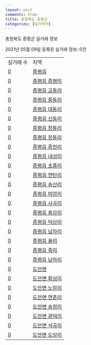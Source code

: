 ```yaml
---
layout: post
comments: true
title: 충청북도 증평군
categories: [실거래가]
---
```


충청북도 증평군 실거래 정보

2021년 05월 09일 등록된 실거래 정보: 0건


<table>
  <tr>
    <td>실거래 수</td>
    <td>지역</td>
  </tr>

  
  <tr>
    <td><a href="4374525000.html">0</a></td>
    <td><a href="4374525000.html">증평읍</a></td>
  </tr>
    

  <tr>
    <td><a href="4374525021.html">0</a></td>
    <td><a href="4374525021.html">증평읍 증평리</a></td>
  </tr>
    

  <tr>
    <td><a href="4374525022.html">0</a></td>
    <td><a href="4374525022.html">증평읍 교동리</a></td>
  </tr>
    

  <tr>
    <td><a href="4374525023.html">0</a></td>
    <td><a href="4374525023.html">증평읍 중동리</a></td>
  </tr>
    

  <tr>
    <td><a href="4374525024.html">0</a></td>
    <td><a href="4374525024.html">증평읍 대동리</a></td>
  </tr>
    

  <tr>
    <td><a href="4374525025.html">0</a></td>
    <td><a href="4374525025.html">증평읍 신동리</a></td>
  </tr>
    

  <tr>
    <td><a href="4374525026.html">0</a></td>
    <td><a href="4374525026.html">증평읍 창동리</a></td>
  </tr>
    

  <tr>
    <td><a href="4374525027.html">0</a></td>
    <td><a href="4374525027.html">증평읍 장동리</a></td>
  </tr>
    

  <tr>
    <td><a href="4374525028.html">0</a></td>
    <td><a href="4374525028.html">증평읍 증천리</a></td>
  </tr>
    

  <tr>
    <td><a href="4374525029.html">0</a></td>
    <td><a href="4374525029.html">증평읍 내성리</a></td>
  </tr>
    

  <tr>
    <td><a href="4374525030.html">0</a></td>
    <td><a href="4374525030.html">증평읍 초중리</a></td>
  </tr>
    

  <tr>
    <td><a href="4374525031.html">0</a></td>
    <td><a href="4374525031.html">증평읍 연탄리</a></td>
  </tr>
    

  <tr>
    <td><a href="4374525032.html">0</a></td>
    <td><a href="4374525032.html">증평읍 송산리</a></td>
  </tr>
    

  <tr>
    <td><a href="4374525033.html">0</a></td>
    <td><a href="4374525033.html">증평읍 미암리</a></td>
  </tr>
    

  <tr>
    <td><a href="4374525034.html">0</a></td>
    <td><a href="4374525034.html">증평읍 사곡리</a></td>
  </tr>
    

  <tr>
    <td><a href="4374525035.html">0</a></td>
    <td><a href="4374525035.html">증평읍 용강리</a></td>
  </tr>
    

  <tr>
    <td><a href="4374525036.html">0</a></td>
    <td><a href="4374525036.html">증평읍 덕상리</a></td>
  </tr>
    

  <tr>
    <td><a href="4374525037.html">0</a></td>
    <td><a href="4374525037.html">증평읍 남차리</a></td>
  </tr>
    

  <tr>
    <td><a href="4374525038.html">0</a></td>
    <td><a href="4374525038.html">증평읍 율리</a></td>
  </tr>
    

  <tr>
    <td><a href="4374525039.html">0</a></td>
    <td><a href="4374525039.html">증평읍 죽리</a></td>
  </tr>
    

  <tr>
    <td><a href="4374525040.html">0</a></td>
    <td><a href="4374525040.html">증평읍 남하리</a></td>
  </tr>
    

  <tr>
    <td><a href="4374531000.html">0</a></td>
    <td><a href="4374531000.html">도안면</a></td>
  </tr>
    

  <tr>
    <td><a href="4374531021.html">0</a></td>
    <td><a href="4374531021.html">도안면 화성리</a></td>
  </tr>
    

  <tr>
    <td><a href="4374531022.html">0</a></td>
    <td><a href="4374531022.html">도안면 노암리</a></td>
  </tr>
    

  <tr>
    <td><a href="4374531023.html">0</a></td>
    <td><a href="4374531023.html">도안면 연촌리</a></td>
  </tr>
    

  <tr>
    <td><a href="4374531024.html">0</a></td>
    <td><a href="4374531024.html">도안면 송정리</a></td>
  </tr>
    

  <tr>
    <td><a href="4374531025.html">0</a></td>
    <td><a href="4374531025.html">도안면 광덕리</a></td>
  </tr>
    

  <tr>
    <td><a href="4374531026.html">0</a></td>
    <td><a href="4374531026.html">도안면 석곡리</a></td>
  </tr>
    

  <tr>
    <td><a href="4374531027.html">0</a></td>
    <td><a href="4374531027.html">도안면 도당리</a></td>
  </tr>
    


</table>
    